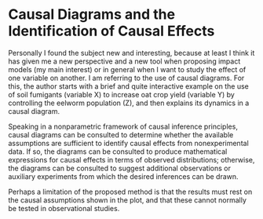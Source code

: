# Causal Diagrams and the Identification of Causal Effects

Personally I found the subject new and interesting, because at least I think it has given me a new perspective and a new tool when proposing impact models (my main interest) or in general when I want to study the effect of one variable on another. I am referring to the use of causal diagrams. For this, the author starts with a brief and quite interactive example on the use of soil fumigants (variable X) to increase oat crop yield (variable Y) by controlling the eelworm population (Z), and then explains its dynamics in a causal diagram.

Speaking in a nonparametric framework of causal inference principles, causal diagrams can be consulted to determine whether the available assumptions are sufficient to identify causal effects from nonexperimental data. If so, the diagrams can be consulted to produce mathematical expressions for causal effects in terms of observed distributions; otherwise, the diagrams can be consulted to suggest additional observations or auxiliary experiments from which the desired inferences can be drawn.

Perhaps a limitation of the proposed method is that the results must rest on the causal assumptions shown in the plot, and that these cannot normally be tested in observational studies. 



```python

```
